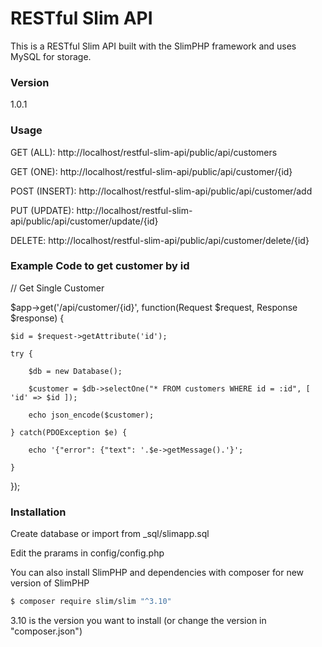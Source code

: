 # RESTful Slim API

This is a RESTful Slim API built with the SlimPHP framework and uses MySQL for storage.

### Version
1.0.1

### Usage

GET (ALL): http://localhost/restful-slim-api/public/api/customers

GET (ONE): http://localhost/restful-slim-api/public/api/customer/{id}

POST (INSERT): http://localhost/restful-slim-api/public/api/customer/add

PUT (UPDATE): http://localhost/restful-slim-api/public/api/customer/update/{id}

DELETE: http://localhost/restful-slim-api/public/api/customer/delete/{id}

### Example Code to get customer by id

// Get Single Customer

$app->get('/api/customer/{id}', function(Request $request, Response $response) {

    $id = $request->getAttribute('id');

    try {

        $db = new Database();

        $customer = $db->selectOne("* FROM customers WHERE id = :id", [ 'id' => $id ]);

        echo json_encode($customer);

    } catch(PDOException $e) {

        echo '{"error": {"text": '.$e->getMessage().'}';

    }
    
});

### Installation

Create database or import from _sql/slimapp.sql

Edit the prarams in config/config.php

You can also install SlimPHP and dependencies with composer for new version of SlimPHP

```sh
$ composer require slim/slim "^3.10"
```
3.10 is the version you want to install (or change the version in "composer.json")

